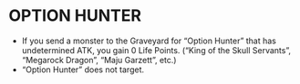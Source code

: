 # OPTION HUNTER

*   If you send a monster to the Graveyard for “Option Hunter” that has undetermined ATK, you gain 0 Life Points. (“King of the Skull Servants”, “Megarock Dragon”, “Maju Garzett”, etc.)
*   “Option Hunter” does not target.
